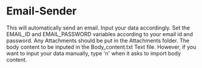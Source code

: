 # Email-Sender
This will automatically send an email. Input your data accordingly.
Set the EMAIL_ID and EMAIL_PASSWORD variables according to your email id and password.
Any Attachments should be put in the Attachments folder.
The body content to be inputed in the Body_content.txt Text file.
However, if you want to input your data manually, type 'n' when it asks to import body content.

